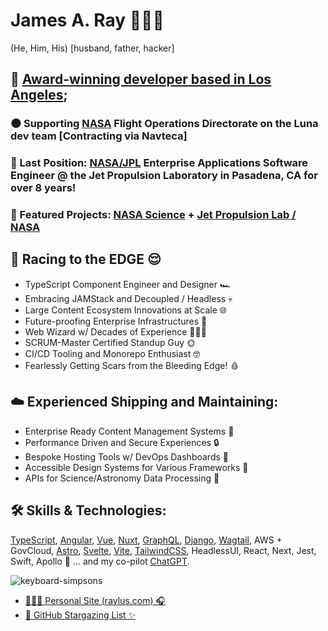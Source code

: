 # James A. Ray 👨‍💻🐐
(He, Him, His) [husband, father, hacker]

## 🚀 [Award-winning developer based in Los Angeles](https://winners.webbyawards.com/2023/websites-and-mobile-sites/general-websites-and-mobile-sites/science/249075/nasas-jet-propulsion-laboratory-website);

### 🌑 Supporting [NASA](https://nasa.gov/) Flight Operations Directorate on the Luna dev team [Contracting via Navteca]
### 💼 Last Position: [NASA/JPL](https://jpl.nasa.gov/) Enterprise Applications Software Engineer @ the Jet Propulsion Laboratory in Pasadena, CA for over 8 years!
### 🌟 Featured Projects: [NASA Science](https://science.nasa.gov/) + [Jet Propulsion Lab / NASA](https://jpl.nasa.gov/)

## 🏁 Racing to the EDGE 😌
- TypeScript Component Engineer and Designer 🏎️
- Embracing JAMStack and Decoupled / Headless 💀
- Large Content Ecosystem Innovations at Scale 🌐
- Future-proofing Enterprise Infrastructures 🔮
- Web Wizard w/ Decades of Experience 🧙🏻‍♂️
- SCRUM-Master Certified Standup Guy 🌞
- CI/CD Tooling and Monorepo Enthusiast 🤓
- Fearlessly Getting Scars from the Bleeding Edge! 🩸

## ☁️ Experienced Shipping and Maintaining:
- Enterprise Ready Content Management Systems 🧠
- Performance Driven and Secure Experiences 🔒
- Bespoke Hosting Tools w/ DevOps Dashboards 🚨
- Accessible Design Systems for Various Frameworks 🦮
- APIs for Science/Astronomy Data Processing 📡

## 🛠️ Skills & Technologies:
[TypeScript](https://www.typescriptlang.org/), [Angular](https://angular.dev/), [Vue](https://vuejs.org/), [Nuxt](https://nuxt.com/), [GraphQL](https://graphql.org/), [Django](https://www.djangoproject.com/), [Wagtail](https://wagtail.org/), AWS + GovCloud, [Astro](https://astro.build/), [Svelte](https://svelte.dev/), [Vite](https://vitejs.dev/), [TailwindCSS](https://tailwindcss.com/), HeadlessUI, React, Next, Jest, Swift, Apollo 🤖 ... and my co-pilot [ChatGPT](https://openai.com/chatgpt/).

![keyboard-simpsons](https://user-images.githubusercontent.com/1471894/180178352-1720e97a-1f98-401c-947e-d9dab25ef4f3.gif)

- [👨🏻‍🎤 Personal Site (raylus.com) 🎧](https://www.raylus.com)
- [🌠 GitHub Stargazing List ✨](https://github.com/jamesray?tab=stars)
